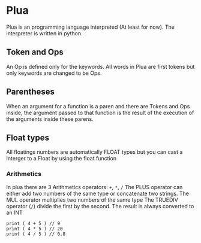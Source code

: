 # Plua

Plua is an programming language interpreted (At least for now). The interpreter is written in python.

## Token and Ops

An Op is defined only for the keywords.
All words in Plua are first tokens but only keywords are changed to be Ops.

## Parentheses

When an argument for a function is a paren and there are Tokens and Ops inside, the argument passed to that function is the result of the execution of the arguments inside these parens.

## Float types

All floatings numbers are automatically FLOAT types but you can cast a Interger to a Float by using the float function

### Arithmetics

In plua there are 3 Arithmetics operators: `+`, `*`, `/`
The PLUS operator can either add two numbers of the same type or concatenate two strings.
The MUL operator multiplies two numbers of the same type
The TRUEDIV operator (`/`) divide the first by the second. The result is always converted to an INT

```
print ( 4 + 5 ) // 9
print ( 4 * 5 ) // 20
print ( 4 / 5 ) // 0.8
```


